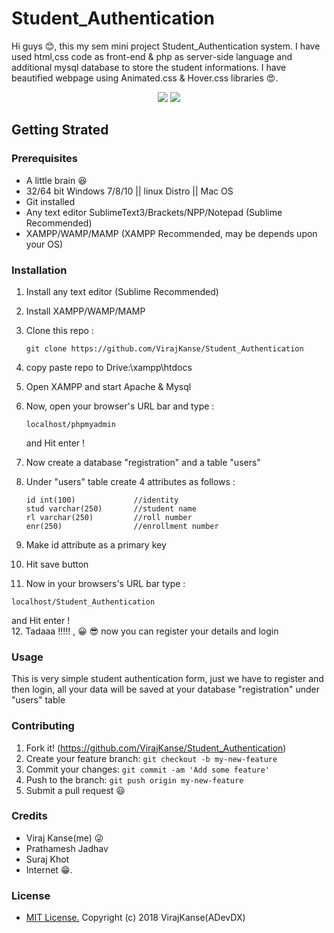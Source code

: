 # Student_Authentication

Hi guys :blush:, this my sem mini project Student_Authentication system. 
I have used html,css code as front-end & php as server-side language and additional mysql database to store the student informations.
I have beautified webpage using Animated.css & Hover.css libraries :heart_eyes:.

<p align="center">
<img src="https://github.com/VirajKanse/Student_Authentication/blob/master/gifs/register.gif">
<img src="https://github.com/VirajKanse/Student_Authentication/blob/master/gifs/login.gif">
</p>

## Getting Strated

### Prerequisites

* A little brain :satisfied:
* 32/64 bit Windows 7/8/10 || linux Distro || Mac OS
* Git installed
* Any text editor SublimeText3/Brackets/NPP/Notepad (Sublime Recommended)
* XAMPP/WAMP/MAMP (XAMPP Recommended, may be depends upon your OS)

### Installation

1. Install any text editor (Sublime Recommended)
2. Install XAMPP/WAMP/MAMP
3. Clone this repo :
   
   ```
   git clone https://github.com/VirajKanse/Student_Authentication
   ```
4. copy paste repo to Drive:\xampp\htdocs
5. Open XAMPP and start Apache & Mysql
6. Now, open your browser's URL bar and type :

   ```
   localhost/phpmyadmin
   ```
   and Hit enter !
7. Now create a database "registration" and a table "users"
8. Under "users" table create 4 attributes as follows :

   ```
   id int(100)             //identity
   stud varchar(250)       //student name
   rl varchar(250)         //roll number
   enr(250)                //enrollment number
   ```
9. Make id attribute as a primary key
10. Hit save button
11. Now in your browsers's URL bar type :

   ```
   localhost/Student_Authentication
   ```
   and Hit enter !<br>
12. Tadaaa !!!!! ,  :grinning: :sunglasses:
    now you can register your details and login
    
### Usage

This is very simple student authentication form, just we have to register and then login,
all your data will be saved at your database "registration" under "users" table

### Contributing

1. Fork it! (https://github.com/VirajKanse/Student_Authentication)
2. Create your feature branch: `git checkout -b my-new-feature`
3. Commit your changes: `git commit -am 'Add some feature'`
4. Push to the branch: `git push origin my-new-feature`
5. Submit a pull request :smiley:

### Credits

- Viraj Kanse(me) :stuck_out_tongue_winking_eye:
- Prathamesh Jadhav
- Suraj Khot
- Internet :grin:.


### License
 - [MIT License.](https://opensource.org/licenses/MIT) Copyright (c) 2018 VirajKanse(ADevDX)

